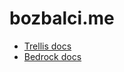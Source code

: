 # bozbalci.me

- [Trellis docs](https://roots.io/trellis/)
- [Bedrock docs](https://roots.io/bedrock)
